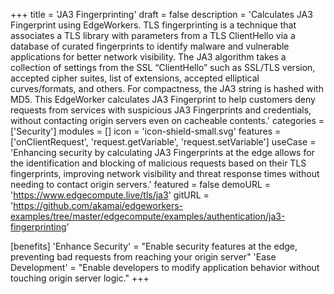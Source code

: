 +++
title = 'JA3 Fingerprinting'
draft = false
description = 'Calculates JA3 Fingerprint using EdgeWorkers. TLS fingerprinting is a technique that associates a TLS library with parameters from a TLS ClientHello via a database of curated fingerprints to identify malware and vulnerable applications for better network visibility. The JA3 algorithm takes a collection of settings from the SSL “ClientHello” such as SSL/TLS version, accepted cipher suites, list of extensions, accepted elliptical curves/formats, and others. For compactness, the JA3 string is hashed with MD5. This EdgeWorker calculates JA3 Fingerprint to help customers deny requests from services with suspicious JA3 Fingerprints and credentials, without contacting origin servers even on cacheable contents.'
categories = ['Security']
modules = []
icon = 'icon-shield-small.svg'
features = ['onClientRequest', 'request.getVariable', 'request.setVariable']
useCase = 'Enhancing security by calculating JA3 Fingerprints at the edge allows for the identification and blocking of malicious requests based on their TLS fingerprints, improving network visibility and threat response times without needing to contact origin servers.'
featured = false
demoURL = 'https://www.edgecompute.live/tls/ja3'
gitURL = 'https://github.com/akamai/edgeworkers-examples/tree/master/edgecompute/examples/authentication/ja3-fingerprinting'

[benefits]
	'Enhance Security' = "Enable security features at the edge, preventing bad requests from reaching your origin server"
	'Ease Development' = "Enable developers to modify application behavior without touching origin server logic."
+++


